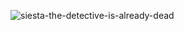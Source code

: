![siesta-the-detective-is-already-dead](https://user-images.githubusercontent.com/73433094/186177898-7e121011-64c7-4ce2-beb8-355c44d24e50.gif)
